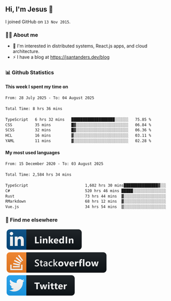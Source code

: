 ## Hi, I'm Jesus 👋

I joined GitHub on `13 Nov 2015`.

<!-- Talking about you -->

### 👨‍💻 About me

- 👦 I'm interested in distributed systems, React.js apps, and cloud architecture.
- ⚡️ I have a blog at <https://jsantanders.dev/blog>

### 📊 Github Statistics

#### This week I spent my time on

<!--START_SECTION:weekly-->

```txt
From: 28 July 2025 - To: 04 August 2025

Total Time: 8 hrs 36 mins

TypeScript   6 hrs 32 mins   ███████████████████░░░░░░   75.85 %
CSS          35 mins         █▓░░░░░░░░░░░░░░░░░░░░░░░   06.84 %
SCSS         32 mins         █▓░░░░░░░░░░░░░░░░░░░░░░░   06.36 %
HCL          16 mins         ▓░░░░░░░░░░░░░░░░░░░░░░░░   03.11 %
YAML         11 mins         ▓░░░░░░░░░░░░░░░░░░░░░░░░   02.28 %
```

<!--END_SECTION:weekly-->

#### My most used languages

<!--START_SECTION:alltime-->

```txt
From: 15 December 2020 - To: 03 August 2025

Total Time: 2,584 hrs 34 mins

TypeScript                         1,602 hrs 30 mins███████████████▓░░░░░░░░░   62.00 %
C#                                 520 hrs 46 mins █████░░░░░░░░░░░░░░░░░░░░   20.15 %
Rust                               73 hrs 44 mins  ▓░░░░░░░░░░░░░░░░░░░░░░░░   02.85 %
RMarkdown                          68 hrs 12 mins  ▓░░░░░░░░░░░░░░░░░░░░░░░░   02.64 %
Vue.js                             34 hrs 54 mins  ▒░░░░░░░░░░░░░░░░░░░░░░░░   01.35 %
```

<!--END_SECTION:alltime-->

### 📢 Find me elsewhere

<p>
  <a target="_blank" href="https://linkedin.com/in/jsantanders">
    <img src="https://github.com/jsantanders/jsantanders/blob/master/img/linkedin.svg" alt="LinkedIn" style="vertical-align:top; margin:4px">
  </a>
  
  <a target="_blank" href="https://stackoverflow.com/users/7318331/jesus-santander">
    <img src="https://github.com/jsantanders/jsantanders/blob/master/img/stackoverflow.svg" alt="StackOverflow" style="vertical-align:top; margin:4px">
  </a>
  
  <a target="_blank" href="http://twitter.com/jsantanders">
    <img src="https://github.com/jsantanders/jsantanders/blob/master/img/twitter.svg" alt="Twitter" style="vertical-align:top; margin:4px">
  </a>
</p>
